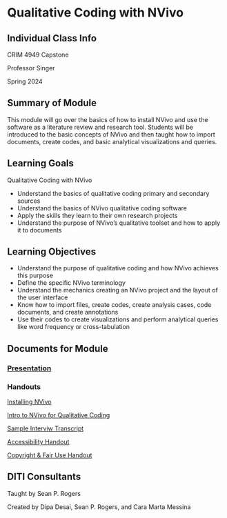 # Qualitative Coding with NVivo

## Individual Class Info
CRIM 4949 Capstone
<br>


Professor Singer
<br>


Spring 2024
<br>

## Summary of Module
This module will go over the basics of how to install NVivo and use the software as a literature review and research tool. Students will be introduced to the basic concepts of NVivo and then taught how to import documents, create codes, and basic analytical visualizations and queries.

## Learning Goals
Qualitative Coding with NVivo
* Understand the basics of qualitative coding primary and secondary sources
* Understand the basics of NVivo qualitative coding software 
* Apply the skills they learn to their own research projects
* Understand the purpose of NVivo’s qualitative toolset and how to apply it to documents

## Learning Objectives
* Understand the purpose of qualitative coding and how NVivo achieves this purpose
* Define the specific NVivo terminology
* Understand the mechanics creating an NVivo project and the layout of the user interface
* Know how to import files, create codes, create analysis cases, code documents, and create annotations
* Use their codes to create visualizations and perform analytical queries like word frequency or cross-tabulation


## Documents for Module

### [Presentation](https://github.com/NULabNortheastern/digitalassignmentshowcase/blob/master/coding_qualitative/fa23-singer-nvivo/NVivo-Presentation.pdf)

### Handouts
[Installing NVivo](https://github.com/NULabNortheastern/digitalassignmentshowcase/blob/main/handouts/coding_qualitative/Handout_%20Installing_NVivo.pdf)

[Intro to NVivo for Qualitative Coding](https://github.com/NULabNortheastern/digitalassignmentshowcase/blob/main/handouts/coding_qualitative/Handout_%20NVivo.pdf)

[Sample Interviw Transcript](https://github.com/NULabNortheastern/digitalassignmentshowcase/blob/main/coding_qualitative/fa23-singer-nvivo/California%20Prison%20Inmates%20Interview.pdf)  

[Accessibility Handout](https://github.com/NULabNortheastern/digitalassignmentshowcase/blob/main/handouts/Accessibility.pdf)

[Copyright & Fair Use Handout](https://github.com/NULabNortheastern/digitalassignmentshowcase/blob/main/handouts/Copyright-Fair-Use.pdf)

## DITI Consultants
Taught by Sean P. Rogers


Created by Dipa Desai, Sean P. Rogers, and Cara Marta Messina

